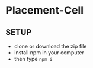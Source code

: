 # Placement-Cell
## SETUP
- clone or download the zip file
- install npm in your computer
- then type `npm i `
